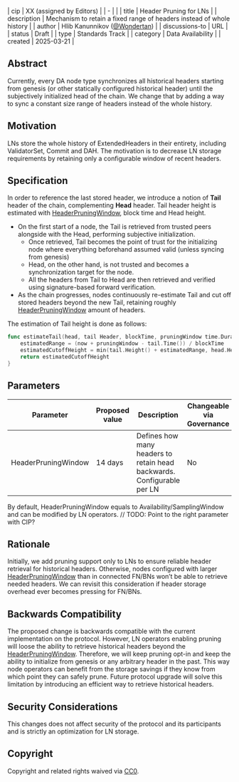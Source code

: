 | cip | XX (assigned by Editors) |
| - |  |
| title | Header Pruning for LNs |
| description | Mechanism to retain a fixed range of headers instead of whole history |
| author | Hlib Kanunnikov ([@Wondertan](https://github.com/Wondertan)) |
| discussions-to | URL |
| status | Draft |
| type | Standards Track |
| category | Data Availability |
| created | 2025-03-21 |

## Abstract

Currently, every DA node type synchronizes all historical headers starting from genesis (or other statically configured 
historical header) until the subjectively initialized head of the chain. We change that by adding a way to sync a 
constant size range of headers instead of the whole history.

## Motivation

LNs store the whole history of ExtendedHeaders in their entirety, including ValidatorSet, Commit and DAH. The motivation
is to decrease LN storage requirements by retaining only a configurable window of recent headers.

## Specification

In order to reference the last stored header, we introduce a notion of **Tail** header of the chain, complementing 
**Head** header. Tail header height is estimated with [HeaderPruningWindow](#parameters), block time and Head height.

- On the first start of a node, the Tail is retrieved from trusted peers alongside with the Head, performing subjective 
initialization.
    - Once retrieved, Tail becomes the point of trust for the initializing node where everything beforehand assumed valid
 (unless syncing from genesis)
    - Head, on the other hand, is not trusted and becomes a synchronization target for the node.
    - All the headers from Tail to Head are then retrieved and verified using signature-based forward verification.
- As the chain progresses, nodes continuously re-estimate Tail and cut off stored headers beyond the new Tail, retaining
roughly [HeaderPruningWindow](#parameters) amount of headers.

The estimation of Tail height is done as follows:
```go
func estimateTail(head, tail Header, blockTime, pruningWindow time.Duration) (height uint64) {
	estimatedRange = (now + pruningWindow - tail.Time()) / blockTime
	estimatedCutoffHeight = min(tail.Height() + estimatedRange, head.Height())
	return estimatedCutoffHeight
}
```

## Parameters

| Parameter           | Proposed value | Description                                                            | Changeable via Governance |
|---------------------|----------------|------------------------------------------------------------------------|---------------------------|
| HeaderPruningWindow | 14 days        | Defines how many headers to retain head backwards. Configurable per LN | No                        |

By default, HeaderPruningWindow equals to Availability/SamplingWindow and can be modified by LN operators.
// TODO: Point to the right parameter with CIP?

## Rationale

Initially, we add pruning support only to LNs to ensure reliable header retrieval for historical headers. Otherwise, 
nodes configured with larger [HeaderPruningWindow](#parameters) than in connected FN/BNs won’t be able to retrieve 
needed headers. We can revisit this consideration if header storage overhead ever becomes pressing for FN/BNs.

## Backwards Compatibility

The proposed change is backwards compatible with the current implementation on the protocol. However, LN operators 
enabling pruning will loose the ability to retrieve historical headers beyond the [HeaderPruningWindow](#parameters). 
Therefore, we will keep pruning opt-in and keep the ability to initialize from genesis or any arbitrary header in the 
past. This way node operators can benefit from the storage savings if they know from which point they can safely prune.
Future protocol upgrade will solve this limitation by introducing an efficient way to retrieve historical headers.

## Security Considerations

This changes does not affect security of the protocol and its participants and is strictly an optimization for LN storage.

## Copyright

Copyright and related rights waived via [CC0](https://github.com/celestiaorg/CIPs/blob/main/LICENSE).
